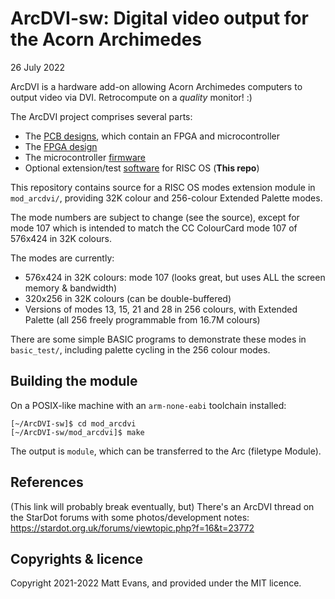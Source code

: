 # ArcDVI-sw: Digital video output for the Acorn Archimedes

26 July 2022

ArcDVI is a hardware add-on allowing Acorn Archimedes computers to output video via DVI.  Retrocompute on a _quality_ monitor! :)

The ArcDVI project comprises several parts:

   * The [PCB designs](https://github.com/evansm7/ArcDVI-PCB), which contain an FPGA and microcontroller
   * The [FPGA design](https://github.com/evansm7/ArcDVI-hw)
   * The microcontroller [firmware](https://github.com/evansm7/ArcDVI-fw)
   * Optional extension/test [software](https://github.com/evansm7/ArcDVI-sw) for RISC OS  (__This repo__)


This repository contains source for a RISC OS modes extension module in `mod_arcdvi/`, providing 32K colour and 256-colour Extended Palette modes.

The mode numbers are subject to change (see the source), except for mode 107 which is intended to match the CC ColourCard mode 107 of 576x424 in 32K colours.

The modes are currently:

   * 576x424 in 32K colours: mode 107 (looks great, but uses ALL the screen memory & bandwidth)
   * 320x256 in 32K colours (can be double-buffered)
   * Versions of modes 13, 15, 21 and 28 in 256 colours, with Extended Palette (all 256 freely programmable from 16.7M colours)

There are some simple BASIC programs to demonstrate these modes in `basic_test/`, including palette cycling in the 256 colour modes.


## Building the module

On a POSIX-like machine with an `arm-none-eabi` toolchain installed:

```
[~/ArcDVI-sw]$ cd mod_arcdvi
[~/ArcDVI-sw/mod_arcdvi]$ make
```
The output is `module`, which can be transferred to the Arc (filetype Module).


## References

(This link will probably break eventually, but) There's an ArcDVI thread on the StarDot forums with some photos/development notes:  <https://stardot.org.uk/forums/viewtopic.php?f=16&t=23772>


## Copyrights & licence

Copyright 2021-2022 Matt Evans, and provided under the MIT licence.
